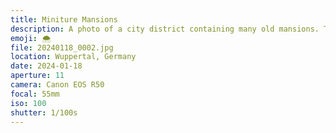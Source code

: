 ```yaml
---
title: Miniture Mansions
description: A photo of a city district containing many old mansions. The shot was taken from a higher point and it snowed the day before.
emoji: 🌨️
file: 20240118_0002.jpg
location: Wuppertal, Germany
date: 2024-01-18
aperture: 11
camera: Canon EOS R50
focal: 55mm
iso: 100
shutter: 1/100s
---
```

